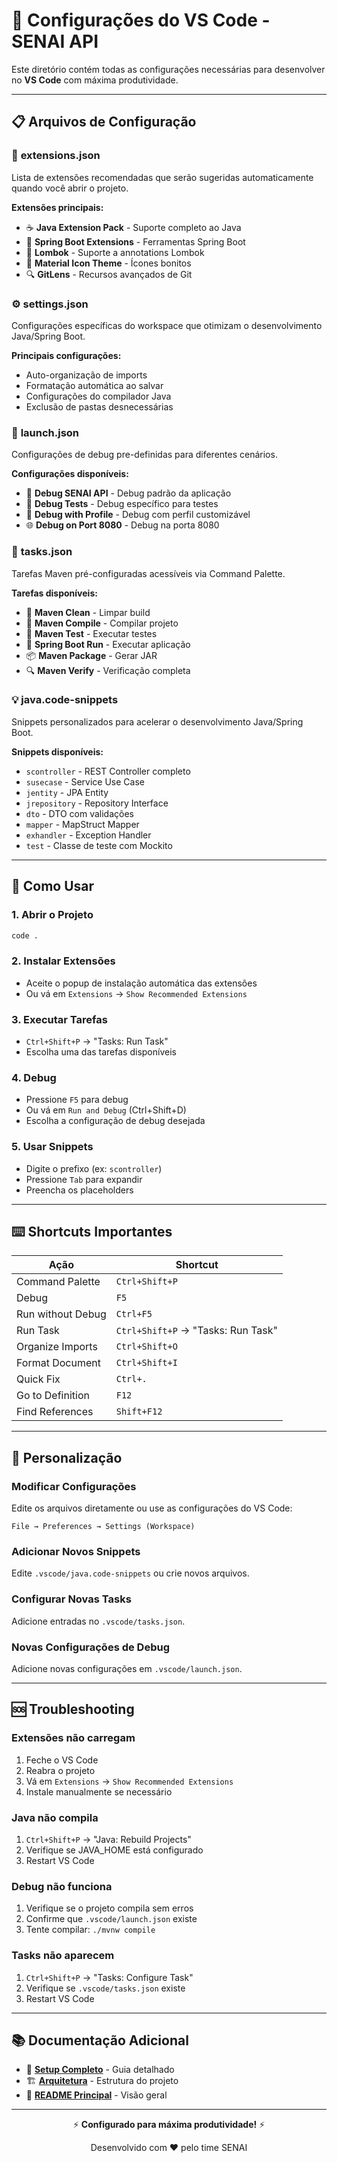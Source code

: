 # 📁 Configurações do VS Code - SENAI API

Este diretório contém todas as configurações necessárias para desenvolver no **VS Code** com máxima produtividade.

---

## 📋 Arquivos de Configuração

### 🎯 **extensions.json**
Lista de extensões recomendadas que serão sugeridas automaticamente quando você abrir o projeto.

**Extensões principais:**
- ☕ **Java Extension Pack** - Suporte completo ao Java
- 🌿 **Spring Boot Extensions** - Ferramentas Spring Boot
- 🔧 **Lombok** - Suporte a annotations Lombok
- 🎨 **Material Icon Theme** - Ícones bonitos
- 🔍 **GitLens** - Recursos avançados de Git

### ⚙️ **settings.json** 
Configurações específicas do workspace que otimizam o desenvolvimento Java/Spring Boot.

**Principais configurações:**
- Auto-organização de imports
- Formatação automática ao salvar
- Configurações do compilador Java
- Exclusão de pastas desnecessárias

### 🐛 **launch.json**
Configurações de debug pre-definidas para diferentes cenários.

**Configurações disponíveis:**
- 🚀 **Debug SENAI API** - Debug padrão da aplicação
- 🧪 **Debug Tests** - Debug específico para testes
- 🔧 **Debug with Profile** - Debug com perfil customizável
- 🌐 **Debug on Port 8080** - Debug na porta 8080

### 🔧 **tasks.json** 
Tarefas Maven pré-configuradas acessíveis via Command Palette.

**Tarefas disponíveis:**
- 🧹 **Maven Clean** - Limpar build
- 🔨 **Maven Compile** - Compilar projeto
- 🧪 **Maven Test** - Executar testes
- 🚀 **Spring Boot Run** - Executar aplicação
- 📦 **Maven Package** - Gerar JAR
- 🔍 **Maven Verify** - Verificação completa

### 💡 **java.code-snippets**
Snippets personalizados para acelerar o desenvolvimento Java/Spring Boot.

**Snippets disponíveis:**
- `scontroller` - REST Controller completo
- `susecase` - Service Use Case
- `jentity` - JPA Entity
- `jrepository` - Repository Interface
- `dto` - DTO com validações
- `mapper` - MapStruct Mapper
- `exhandler` - Exception Handler
- `test` - Classe de teste com Mockito

---

## 🚀 Como Usar

### 1. **Abrir o Projeto**
```bash
code .
```

### 2. **Instalar Extensões**
- Aceite o popup de instalação automática das extensões
- Ou vá em `Extensions` → `Show Recommended Extensions`

### 3. **Executar Tarefas**
- `Ctrl+Shift+P` → "Tasks: Run Task"
- Escolha uma das tarefas disponíveis

### 4. **Debug**
- Pressione `F5` para debug
- Ou vá em `Run and Debug` (Ctrl+Shift+D)
- Escolha a configuração de debug desejada

### 5. **Usar Snippets**
- Digite o prefixo (ex: `scontroller`)
- Pressione `Tab` para expandir
- Preencha os placeholders

---

## ⌨️ Shortcuts Importantes

| Ação | Shortcut |
|------|----------|
| Command Palette | `Ctrl+Shift+P` |
| Debug | `F5` |
| Run without Debug | `Ctrl+F5` |
| Run Task | `Ctrl+Shift+P` → "Tasks: Run Task" |
| Organize Imports | `Ctrl+Shift+O` |
| Format Document | `Ctrl+Shift+I` |
| Quick Fix | `Ctrl+.` |
| Go to Definition | `F12` |
| Find References | `Shift+F12` |

---

## 🔧 Personalização

### Modificar Configurações
Edite os arquivos diretamente ou use as configurações do VS Code:
```
File → Preferences → Settings (Workspace)
```

### Adicionar Novos Snippets
Edite `.vscode/java.code-snippets` ou crie novos arquivos.

### Configurar Novas Tasks
Adicione entradas no `.vscode/tasks.json`.

### Novas Configurações de Debug
Adicione novas configurações em `.vscode/launch.json`.

---

## 🆘 Troubleshooting

### Extensões não carregam
1. Feche o VS Code
2. Reabra o projeto
3. Vá em `Extensions` → `Show Recommended Extensions`
4. Instale manualmente se necessário

### Java não compila
1. `Ctrl+Shift+P` → "Java: Rebuild Projects"
2. Verifique se JAVA_HOME está configurado
3. Restart VS Code

### Debug não funciona
1. Verifique se o projeto compila sem erros
2. Confirme que `.vscode/launch.json` existe
3. Tente compilar: `./mvnw compile`

### Tasks não aparecem
1. `Ctrl+Shift+P` → "Tasks: Configure Task"
2. Verifique se `.vscode/tasks.json` existe
3. Restart VS Code

---

## 📚 Documentação Adicional

- 📖 **[Setup Completo](../docs/vscode-setup.md)** - Guia detalhado
- 🏗️ **[Arquitetura](../docs/architecture.md)** - Estrutura do projeto
- 🚀 **[README Principal](../README.md)** - Visão geral

---

<div align="center">
  <p>⚡ <strong>Configurado para máxima produtividade!</strong> ⚡</p>
  <p>Desenvolvido com ❤️ pelo time SENAI</p>
</div>
